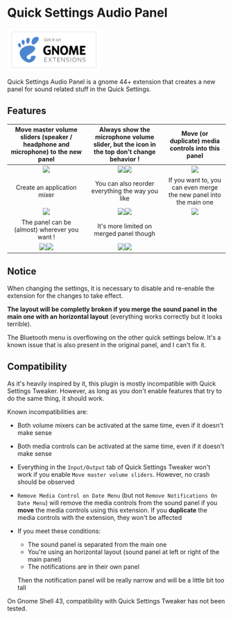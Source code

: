 Quick Settings Audio Panel
==========================

[<img src="https://raw.githubusercontent.com/andyholmes/gnome-shell-extensions-badge/master/get-it-on-ego.svg?sanitize=true" alt="Get it on GNOME Extensions" height="100" align="middle">](https://extensions.gnome.org/extension/5940/quick-settings-audio-panel/)

Quick Settings Audio Panel is a gnome 44+ extension that creates a new panel for sound related stuff in the Quick Settings.

Features
--------
| Move master volume sliders (speaker / headphone and microphone) to the new panel | Always show the microphone volume slider, but the icon in the top don't change behavior ! | Move (or duplicate) media controls into this panel |
|:--:|:--:|:--:|
| <img src="images/master.png" width="300px" /> | <img src="images/input1.png" width="200px" /><img src="images/input2.png" width="200px" /> | <img src="images/master+media.png" width="300px" /> |
| Create an application mixer | You can also reorder everything the way you like | If you want to, you can even merge the new panel into the main one |
| <img src="images/master+media+mixer.png" width="300px" /> | <img src="images/reorder1.png" width="200px" /><img src="images/reorder2.png" width="200px" /> | <img src="images/merge.png" width="300px" /> |
| The panel can be (almost) wherever you want ! | It's more limited on merged panel though | |
| <img src="images/panel-left.png" width="300px" /><img src="images/panel-right.png" width="300px" /> | <img src="images/panel-top.png" width="200px" /><img src="images/panel-top-merged.png" width="200px" /> | |


Notice
------

When changing the settings, it is necessary to disable and re-enable the extension for the changes to take effect.

**The layout will be completly broken if you merge the sound panel in the main one with an horizontal layout** (everything works correctly but it looks terrible).

The Bluetooth menu is overflowing on the other quick settings below. It's a known issue that is also present in the original panel, and I can't fix it.

Compatibility
-------------

As it's heavily inspired by it, this plugin is mostly incompatible with Quick Settings Tweaker. However, as long as you don't enable features that try to do the same thing, it should work.

Known incompatibilities are:
  - Both volume mixers can be activated at the same time, even if it doesn't make sense
  - Both media controls can be activated at the same time, even if it doesn't make sense
  - Everything in the `Input/Output` tab of Quick Settings Tweaker won't work if you enable `Move master volume sliders`. However, no crash should be observed
  - `Remove Media Control on Date Menu` (but not `Remove Notifications On Date Menu`) will remove the media controls from the sound panel if you **move** the media controls using this extension. If you **duplicate** the media controls with the extension, they won't be affected
  - If you meet these conditions:
    - The sound panel is separated from the main one
    - You're using an horizontal layout (sound panel at left or right of the main panel) 
    - The notifications are in their own panel

    Then the notification panel will be really narrow and will be a little bit too tall

On Gnome Shell 43, compatibility with Quick Settings Tweaker has not been tested.

